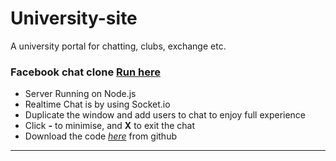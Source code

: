 # University-site
A university portal for chatting, clubs, exchange etc.

<h3>Facebook chat clone <a href="http://fbclone.omkarkyatham.com/" target="_blank">Run here</a></h3>
<ul>
<li>
Server Running on Node.js
</li>
<li>
Realtime Chat is by using Socket.io
</li>
<li>
Duplicate the window and add users to chat to enjoy full experience
</li>
<li>
Click <strong> -</strong>
to minimise, and <strong> X</strong> to exit the chat
</li>
<li>
Download the code <i><a href='http://github.com/kyathamomkar/University-site' target="_blank">here</a></i> from github
</li>
</ul>
<hr>
